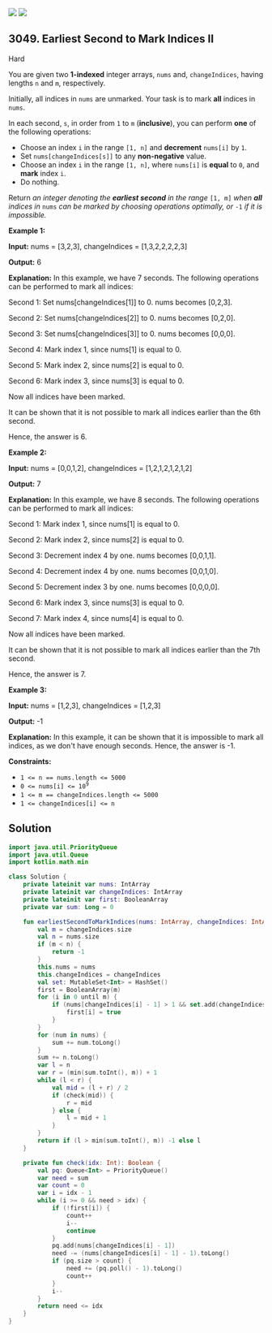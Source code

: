 [![](https://img.shields.io/github/stars/javadev/LeetCode-in-Kotlin?label=Stars&style=flat-square)](https://github.com/javadev/LeetCode-in-Kotlin)
[![](https://img.shields.io/github/forks/javadev/LeetCode-in-Kotlin?label=Fork%20me%20on%20GitHub%20&style=flat-square)](https://github.com/javadev/LeetCode-in-Kotlin/fork)

## 3049\. Earliest Second to Mark Indices II

Hard

You are given two **1-indexed** integer arrays, `nums` and, `changeIndices`, having lengths `n` and `m`, respectively.

Initially, all indices in `nums` are unmarked. Your task is to mark **all** indices in `nums`.

In each second, `s`, in order from `1` to `m` (**inclusive**), you can perform **one** of the following operations:

*   Choose an index `i` in the range `[1, n]` and **decrement** `nums[i]` by `1`.
*   Set `nums[changeIndices[s]]` to any **non-negative** value.
*   Choose an index `i` in the range `[1, n]`, where `nums[i]` is **equal** to `0`, and **mark** index `i`.
*   Do nothing.

Return _an integer denoting the **earliest second** in the range_ `[1, m]` _when **all** indices in_ `nums` _can be marked by choosing operations optimally, or_ `-1` _if it is impossible._

**Example 1:**

**Input:** nums = [3,2,3], changeIndices = [1,3,2,2,2,2,3]

**Output:** 6

**Explanation:** In this example, we have 7 seconds. The following operations can be performed to mark all indices: 

Second 1: Set nums[changeIndices[1]] to 0. nums becomes [0,2,3].

Second 2: Set nums[changeIndices[2]] to 0. nums becomes [0,2,0]. 

Second 3: Set nums[changeIndices[3]] to 0. nums becomes [0,0,0]. 

Second 4: Mark index 1, since nums[1] is equal to 0. 

Second 5: Mark index 2, since nums[2] is equal to 0. 

Second 6: Mark index 3, since nums[3] is equal to 0. 

Now all indices have been marked. 

It can be shown that it is not possible to mark all indices earlier than the 6th second.

Hence, the answer is 6.

**Example 2:**

**Input:** nums = [0,0,1,2], changeIndices = [1,2,1,2,1,2,1,2]

**Output:** 7

**Explanation:** In this example, we have 8 seconds. The following operations can be performed to mark all indices: 

Second 1: Mark index 1, since nums[1] is equal to 0.

Second 2: Mark index 2, since nums[2] is equal to 0. 

Second 3: Decrement index 4 by one. nums becomes [0,0,1,1]. 

Second 4: Decrement index 4 by one. nums becomes [0,0,1,0]. 

Second 5: Decrement index 3 by one. nums becomes [0,0,0,0]. 

Second 6: Mark index 3, since nums[3] is equal to 0. 

Second 7: Mark index 4, since nums[4] is equal to 0. 

Now all indices have been marked. 

It can be shown that it is not possible to mark all indices earlier than the 7th second. 

Hence, the answer is 7.

**Example 3:**

**Input:** nums = [1,2,3], changeIndices = [1,2,3]

**Output:** -1

**Explanation:** In this example, it can be shown that it is impossible to mark all indices, as we don't have enough seconds. Hence, the answer is -1.

**Constraints:**

*   `1 <= n == nums.length <= 5000`
*   <code>0 <= nums[i] <= 10<sup>9</sup></code>
*   `1 <= m == changeIndices.length <= 5000`
*   `1 <= changeIndices[i] <= n`

## Solution

```kotlin
import java.util.PriorityQueue
import java.util.Queue
import kotlin.math.min

class Solution {
    private lateinit var nums: IntArray
    private lateinit var changeIndices: IntArray
    private lateinit var first: BooleanArray
    private var sum: Long = 0

    fun earliestSecondToMarkIndices(nums: IntArray, changeIndices: IntArray): Int {
        val m = changeIndices.size
        val n = nums.size
        if (m < n) {
            return -1
        }
        this.nums = nums
        this.changeIndices = changeIndices
        val set: MutableSet<Int> = HashSet()
        first = BooleanArray(m)
        for (i in 0 until m) {
            if (nums[changeIndices[i] - 1] > 1 && set.add(changeIndices[i])) {
                first[i] = true
            }
        }
        for (num in nums) {
            sum += num.toLong()
        }
        sum += n.toLong()
        var l = n
        var r = (min(sum.toInt(), m)) + 1
        while (l < r) {
            val mid = (l + r) / 2
            if (check(mid)) {
                r = mid
            } else {
                l = mid + 1
            }
        }
        return if (l > min(sum.toInt(), m)) -1 else l
    }

    private fun check(idx: Int): Boolean {
        val pq: Queue<Int> = PriorityQueue()
        var need = sum
        var count = 0
        var i = idx - 1
        while (i >= 0 && need > idx) {
            if (!first[i]) {
                count++
                i--
                continue
            }
            pq.add(nums[changeIndices[i] - 1])
            need -= (nums[changeIndices[i] - 1] - 1).toLong()
            if (pq.size > count) {
                need += (pq.poll() - 1).toLong()
                count++
            }
            i--
        }
        return need <= idx
    }
}
```